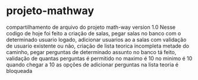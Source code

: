 # projeto-mathway
compartilhamento de arquivo do projeto math-way
version 1.0
Nesse codigo de hoje foi feito a criação de salas, pegar salas no banco com o determinado usuario logado, adicionar usuarios ao a salas com validação de usuario existente ou não, criação de lista teorica incompleta metade do caminho, pegar perguntas de determinado assunto no banco tá feito, validação de quantas perguntas é permitido no maximo é 10 no minimo é 10 quando chegar a 10 as opções de adicionar perguntas na lista teoria é bloqueada 
